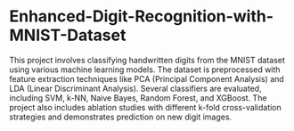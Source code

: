 # Enhanced-Digit-Recognition-with-MNIST-Dataset

This project involves classifying handwritten digits from the MNIST dataset using various machine learning models. The dataset is preprocessed with feature extraction techniques like PCA (Principal Component Analysis) and LDA (Linear Discriminant Analysis). Several classifiers are evaluated, including SVM, k-NN, Naive Bayes, Random Forest, and XGBoost. The project also includes ablation studies with different k-fold cross-validation strategies and demonstrates prediction on new digit images.
